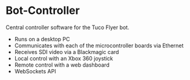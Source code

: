 # Bot-Controller

Central controller software for the Tuco Flyer bot.

* Runs on a desktop PC
* Communicates with each of the microcontroller boards via Ethernet
* Receives SDI video via a Blackmagic card
* Local control with an Xbox 360 joystick
* Remote control with a web dashboard
* WebSockets API
